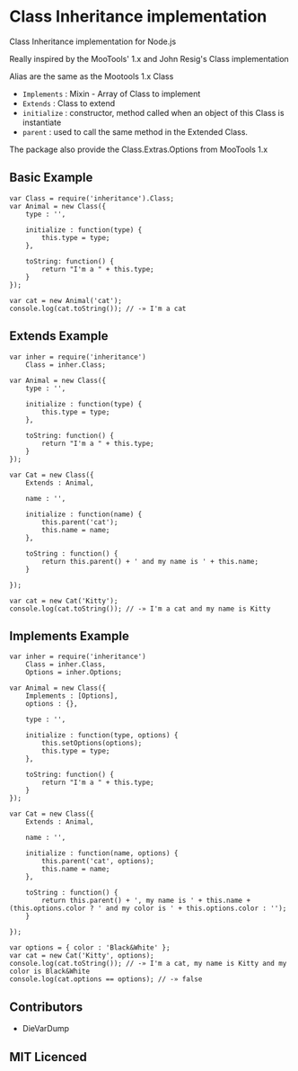 Class Inheritance implementation
================================

Class Inheritance implementation for Node.js

Really inspired by the MooTools' 1.x and John Resig's Class implementation

Alias are the same as the Mootools 1.x Class 
- `Implements` : Mixin - Array of Class to implement
- `Extends` : Class to extend
- `initialize` : constructor, method called when an object of this Class is instantiate
- `parent` : used to call the same method in the Extended Class.

The package also provide the Class.Extras.Options from MooTools 1.x

## Basic Example 
    var Class = require('inheritance').Class;
    var Animal = new Class({ 
        type : '',

        initialize : function(type) {
            this.type = type;
        },

        toString: function() {
            return "I'm a " + this.type;
        }
    });

    var cat = new Animal('cat');
    console.log(cat.toString()); // -» I'm a cat

## Extends Example
    var inher = require('inheritance')
        Class = inher.Class;

    var Animal = new Class({
        type : '',

        initialize : function(type) {
            this.type = type;
        },

        toString: function() {
            return "I'm a " + this.type;
        }
    });

    var Cat = new Class({
        Extends : Animal,

        name : '',

        initialize : function(name) {
            this.parent('cat');
            this.name = name;
        },

        toString : function() {
            return this.parent() + ' and my name is ' + this.name;
        }

    });

    var cat = new Cat('Kitty');
    console.log(cat.toString()); // -» I'm a cat and my name is Kitty



## Implements Example 

    var inher = require('inheritance')
        Class = inher.Class,
        Options = inher.Options;

    var Animal = new Class({
        Implements : [Options],
        options : {},

        type : '',

        initialize : function(type, options) {
            this.setOptions(options);
            this.type = type;
        },

        toString: function() {
            return "I'm a " + this.type;
        }
    });

    var Cat = new Class({
        Extends : Animal,

        name : '',

        initialize : function(name, options) {
            this.parent('cat', options);
            this.name = name;
        },

        toString : function() {
            return this.parent() + ', my name is ' + this.name + (this.options.color ? ' and my color is ' + this.options.color : '');
        }

    });
    
    var options = { color : 'Black&White' };
    var cat = new Cat('Kitty', options);
    console.log(cat.toString()); // -» I'm a cat, my name is Kitty and my color is Black&White
    console.log(cat.options == options); // -» false


## Contributors

 - DieVarDump

## MIT Licenced
